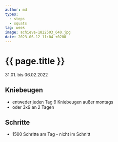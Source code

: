 ```yaml
---
author: md
types:
  - steps
  - squats
tag: week
image: achieve-1822503_640.jpg
date: 2023-06-12 11:04 +0200
---
```

# {{ page.title }}
31.01. bis 06.02.2022

## Kniebeugen
- entweder jeden Tag 9 Kniebeugen außer montags
- oder 3x9 an 2 Tagen

## Schritte
- 1500 Schritte am Tag - nicht im Schnitt
